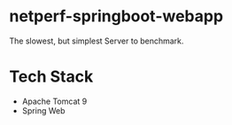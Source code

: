 # netperf-springboot-webapp
The slowest, but simplest Server to benchmark.

# Tech Stack
* Apache Tomcat 9
* Spring Web